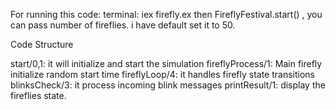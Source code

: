 For running this code:
terminal: iex firefly.ex 
then FireflyFestival.start() , you can pass number of fireflies. i have default set it to 50.

Code Structure

start/0,1: it will initialize and start the simulation
fireflyProcess/1: Main firefly initialize random start time
fireflyLoop/4: it handles firefly state transitions
blinksCheck/3: it process incoming blink messages
printResult/1: display the fireflies state.


